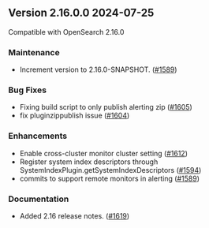 ## Version 2.16.0.0 2024-07-25
Compatible with OpenSearch 2.16.0

### Maintenance
* Increment version to 2.16.0-SNAPSHOT. ([#1589](https://github.com/opensearch-project/alerting/pull/1589))

### Bug Fixes
* Fixing build script to only publish alerting zip ([#1605](https://github.com/opensearch-project/alerting/pull/1605))
* fix pluginzippublish issue ([#1604](https://github.com/opensearch-project/alerting/pull/1604))

### Enhancements
* Enable cross-cluster monitor cluster setting ([#1612](https://github.com/opensearch-project/alerting/pull/1612))
* Register system index descriptors through SystemIndexPlugin.getSystemIndexDescriptors ([#1594](https://github.com/opensearch-project/alerting/pull/1594))
* commits to support remote monitors in alerting ([#1589](https://github.com/opensearch-project/alerting/pull/1589))


### Documentation
* Added 2.16 release notes. ([#1619](https://github.com/opensearch-project/alerting/pull/1619))